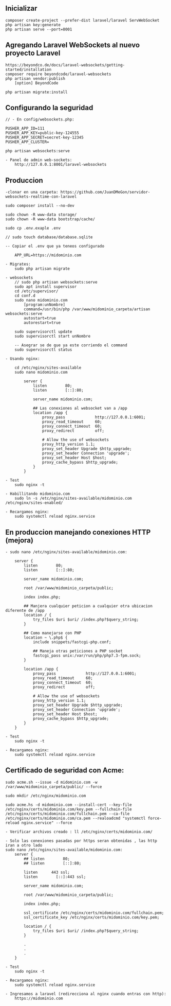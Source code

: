 ## Inicializar

    composer create-project --prefer-dist laravel/laravel ServWebSocket
    php artisan key:generate
    php artisan serve --port=8001

## Agregando Laravel WebSockets al nuevo proyecto Laravel

    https://beyondco.de/docs/laravel-websockets/getting-started/installation
    composer require beyondcode/laravel-websockets
    php artisan vendor:publish
        [option] BeyondCode

    php artisan migrate:install

## Configurando la seguridad

    // - En config/websockets.php:

    PUSHER_APP_ID=111
    PUSHER_APP_KEY=public-key-124555
    PUSHER_APP_SECRET=secret-key-12345
    PUSHER_APP_CLUSTER=

    php artisan websockets:serve

    - Panel de admin web-sockets:
        http://127.0.0.1:8001/laravel-websockets

## Produccion

    -clonar en una carpeta: https://github.com/JuanDMeGon/servidor-websockets-realtime-con-laravel

    sudo composer install --no-dev

    sudo chown -R www-data storage/
    sudo chown -R www-data bootstrap/cache/

    sudo cp .env.exaple .env

    // sudo touch database/database.sqlite

    -- Copiar el .env que ya teneos configurado

        APP_URL=https://midominio.com

    - Migrates:
        sudo php artisan migrate

    - websockets
        // sudo php artisan websockets:serve
        sudo apt install supervisor
        cd /etc/supervisor/
        cd conf.d
        sudo nano midominio.com
            [program:unNombre]
            command=/usr/bin/php /var/www/midominio_carpeta/artisan websockets:serve
            autostart=true
            autorestart=true

        sudo supervisorctl update
        sudo supervisorctl start unNombre

        -- Asegrar se de que ya este corriendo el command
        sudo supervisorctl status

    - Usando nginx:

        cd /etc/nginx/sites-available
        sudo nano midominio.com

            server {
                listen        80;
                listen        [::]:80;

                server_name midominio.com;

                ## Las conexiones al websocket van a /app
                location /app {
                    proxy_pass             http://127.0.0.1:6001;
                    proxy_read_timeout     60;
                    proxy_connect_timeout  60;
                    proxy_redirect         off;

                    # Allow the use of websockets
                    proxy_http_version 1.1;
                    proxy_set_header Upgrade $http_upgrade;
                    proxy_set_header Connection 'upgrade';
                    proxy_set_header Host $host;
                    proxy_cache_bypass $http_upgrade;
                }
            }

    - Test
        sudo nginx -t

    - Habillitando midominio.com
        sudo ln -s /etc/nginx/sites-available/midominio.com /etc/nginx/sites-enabled/

    - Recargamos nginx:
        sudo systemctl reload nginx.service

## En produccion manejando conexiones HTTP (mejora)

    - sudo nano /etc/nginx/sites-available/midominio.com:
        
        server {
            listen        80;
            listen        [::]:80;

            server_name midominio.com;
            
            root /var/www/midominio_carpeta/public;
            
            index index.php;

            ## Manjera cualquier peticion a cualquier otra ubicacion diferente de /app
            location / {
                try_files $uri $uri/ /index.php?$query_string;
            }

            ## Como manejarse con PHP
            location ~ \.php$ {
                include snippets/fastcgi-php.conf;

                ## Maneja otras peticiones a PHP socket
                fastcgi_pass unix:/var/run/php/php7.3-fpm.sock;
            }

            location /app {
                proxy_pass             http://127.0.0.1:6001;
                proxy_read_timeout     60;
                proxy_connect_timeout  60;
                proxy_redirect         off;

                # Allow the use of websockets
                proxy_http_version 1.1;
                proxy_set_header Upgrade $http_upgrade;
                proxy_set_header Connection 'upgrade';
                proxy_set_header Host $host;
                proxy_cache_bypass $http_upgrade;
            }
        }
    
    - Test
        sudo nginx -t

    - Recargamos nginx:
        sudo systemctl reload nginx.service

## Certificado de seguridad con Acme:

    sudo acme.sh --issue -d midominio.com -w /var/www/midominio_carpeta/public/ --force

    sudo mkdir /etc/nginx/midominio.com

    sudo acme.hs -d midominio.com --install-cert --key-file /etc/nginx/certs/midominio.com/key.pem --fullchain-file /etc/nginx/certs/midominio.com/fullchain.pem --ca-file /etc/nginx/certs/midominio.com/ca.pem --realoadcmd "systemctl force-reload nginx.service" --force

    - Verificar archivos creado : ll /etc/nginx/certs/midominio.com/

    - Solo las conexiones pasadas por https seran obtenidas , las http iran a otro lado
    sudo nano /etc/nginx/sites-available/midominio.com:
        server {
            ## listen        80;
            ## listen        [::]:80;

            listen      443 ssl;
            listen        [::]:443 ssl;
            
            server_name midominio.com;
            
            root /var/www/midominio_carpeta/public;
            
            index index.php;

            ssl_certificate /etc/nginx/certs/midominio.com/fullchain.pem;
            ssl_certificate_key /etc/nginx/certs/midominio.com/key.pem;

            location / {
                try_files $uri $uri/ /index.php?$query_string;
            }

            .
            .
            .
        }
    
    - Test
        sudo nginx -t

    - Recargamos nginx:
        sudo systemctl reload nginx.service

    - Ingresamos a laravel (redirecciona al nginx cuando entras con http):
        https://midominio.com